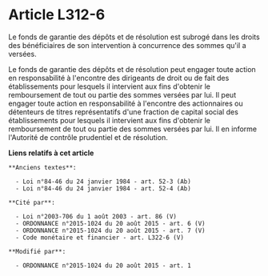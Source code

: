 # Article L312-6

Le fonds de garantie des dépôts et de résolution est subrogé dans les droits des bénéficiaires de son intervention à
concurrence des sommes qu'il a versées. 

Le fonds de garantie des dépôts et de résolution peut engager toute action en responsabilité à l'encontre des dirigeants de
droit ou de fait des établissements pour lesquels il intervient aux fins d'obtenir le remboursement de tout ou partie des
sommes versées par lui. Il peut engager toute action en responsabilité à l'encontre des actionnaires ou détenteurs de titres
représentatifs d'une fraction de capital social des établissements pour lesquels il intervient aux fins d'obtenir le
remboursement de tout ou partie des sommes versées par lui. Il en informe l'Autorité de contrôle prudentiel et de résolution.

**Liens relatifs à cet article**

	**Anciens textes**:

	  - Loi n°84-46 du 24 janvier 1984 - art. 52-3 (Ab)
	  - Loi n°84-46 du 24 janvier 1984 - art. 52-4 (Ab)

	**Cité par**:

	  - Loi n°2003-706 du 1 août 2003 - art. 86 (V)
	  - ORDONNANCE n°2015-1024 du 20 août 2015 - art. 6 (V)
	  - ORDONNANCE n°2015-1024 du 20 août 2015 - art. 7 (V)
	  - Code monétaire et financier - art. L322-6 (V)

	**Modifié par**:

	  - ORDONNANCE n°2015-1024 du 20 août 2015 - art. 1
